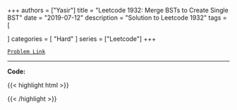 
+++
authors = ["Yasir"]
title = "Leetcode 1932: Merge BSTs to Create Single BST"
date = "2019-07-12"
description = "Solution to Leetcode 1932"
tags = [
    
]
categories = [
    "Hard"
]
series = ["Leetcode"]
+++



[`Problem Link`](https://leetcode.com/problems/merge-bsts-to-create-single-bst/description/)

---

**Code:**

{{< highlight html >}}

{{< /highlight >}}

